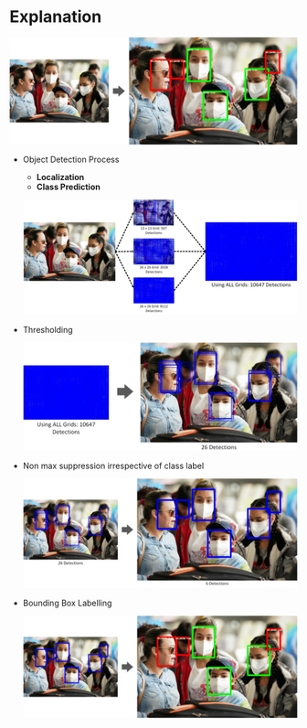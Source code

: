 # Explanation

![final.jpg](testing/ExplanantionImg/final.jpg)

- Object Detection Process
    - **Localization**
    - **Class Prediction**

    ![10647.jpg](testing/ExplanantionImg/10647.jpg)

- Thresholding

    ![thresholding 2.jpg](testing/ExplanantionImg/thresholding_2.jpg)

- Non max suppression irrespective of class label

    ![nms.jpg](testing/ExplanantionImg/nms.jpg)

- Bounding Box Labelling

    ![cls prediction.jpg](testing/ExplanantionImg/cls_prediction.jpg)